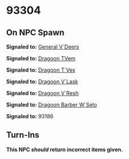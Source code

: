 # 93304







## On NPC Spawn

**Signaled to:**  [General V\`Deers](/npc/93087)

**Signaled to:**  [Dragoon TVem](/npc/93024)

**Signaled to:**  [Dragoon T\`Vex](/npc/93084)

**Signaled to:**  [Dragoon V\`Lask](/npc/93125)

**Signaled to:**  [Dragoon V\`Resh](/npc/93086)

**Signaled to:**  [Dragoon Barber W\`Selo](/npc/93124)

**Signaled to:** 93186


## Turn-Ins



**This NPC *should* return incorrect items given.**
